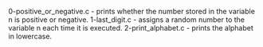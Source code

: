 0-positive_or_negative.c - prints whether the number stored in the variable n is positive or negative.
1-last_digit.c - assigns a random number to the variable n each time it is executed.
2-print_alphabet.c - prints the alphabet in lowercase.
